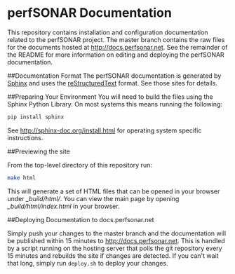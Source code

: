 # perfSONAR Documentation

This repository contains installation and configuration documentation related to the perfSONAR project. The master branch contains the raw files for the documents hosted at http://docs.perfsonar.net. See the remainder of the README for more information on editing and deploying the perfSONAR documentation. 

##Documentation Format
The perfSONAR documentation is generated by [Sphinx](http://sphinx-doc.org) and uses the [reStructuredText](http://docutils.sourceforge.net/rst.html) format. See those sites for details.

##Preparing Your Environment
You will need to build the files using the Sphinx Python Library. On most systems this means running the following:

```bash
pip install sphinx
```

See http://sphinx-doc.org/install.html for operating system specific instructions.


##Previewing the site

From the top-level directory of this repository run:

```bash
make html
```

This will generate a set of HTML files that can be opened in your browser under *_build/html/*. You can view the main page by opening *_build/html/index.html* in your browser. 


##Deploying Documentation to docs.perfsonar.net

Simply push your changes to the master branch and the documentation will be published within 15 minutes to http://docs.perfsonar.net. This is handled by a script running on the hosting server that polls the git repository every 15 minutes and rebuilds the site if changes are detected. If you can't wait that long, simply run `deploy.sh` to deploy your changes.
